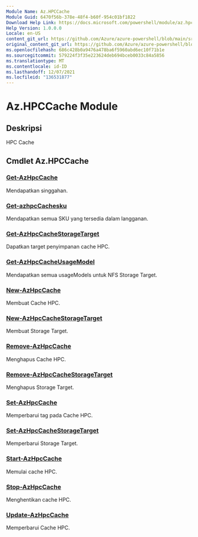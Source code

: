 ```yaml
---
Module Name: Az.HPCCache
Module Guid: 6470f56b-378e-48f4-b60f-954c01bf1822
Download Help Link: https://docs.microsoft.com/powershell/module/az.hpccache
Help Version: 1.0.0.0
Locale: en-US
content_git_url: https://github.com/Azure/azure-powershell/blob/main/src/HPCCache/HPCCache/help/Az.HPCCache.md
original_content_git_url: https://github.com/Azure/azure-powershell/blob/main/src/HPCCache/HPCCache/help/Az.HPCCache.md
ms.openlocfilehash: 686c428b0a9476a478ba6f5960abd6ec10f71b1e
ms.sourcegitcommit: 579224f3f35e223624deb694bceb0033c84a5856
ms.translationtype: MT
ms.contentlocale: id-ID
ms.lasthandoff: 12/07/2021
ms.locfileid: "136531877"
---
```

# Az.HPCCache Module
## Deskripsi
HPC Cache

## Cmdlet Az.HPCCache
### [Get-AzHpcCache](Get-AzHpcCache.md)
Mendapatkan singgahan.

### [Get-azhpcCachesku](Get-AzHpcCacheSku.md)
Mendapatkan semua SKU yang tersedia dalam langganan.

### [Get-AzHpcCacheStorageTarget](Get-AzHpcCacheStorageTarget.md)
Dapatkan target penyimpanan cache HPC.

### [Get-AzHpcCacheUsageModel](Get-AzHpcCacheUsageModel.md)
Mendapatkan semua usageModels untuk NFS Storage Target.

### [New-AzHpcCache](New-AzHpcCache.md)
Membuat Cache HPC.

### [New-AzHpcCacheStorageTarget](New-AzHpcCacheStorageTarget.md)
Membuat Storage Target.

### [Remove-AzHpcCache](Remove-AzHpcCache.md)
Menghapus Cache HPC.

### [Remove-AzHpcCacheStorageTarget](Remove-AzHpcCacheStorageTarget.md)
Menghapus Storage Target.

### [Set-AzHpcCache](Set-AzHpcCache.md)
Memperbarui tag pada Cache HPC.

### [Set-AzHpcCacheStorageTarget](Set-AzHpcCacheStorageTarget.md)
Memperbarui Storage Target.

### [Start-AzHpcCache](Start-AzHpcCache.md)
Memulai cache HPC.

### [Stop-AzHpcCache](Stop-AzHpcCache.md)
Menghentikan cache HPC.

### [Update-AzHpcCache](Update-AzHpcCache.md)
Memperbarui Cache HPC.


